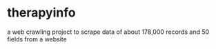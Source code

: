 # therapyinfo
a web crawling project to scrape data of about 178,000 records and 50 fields from a website 
